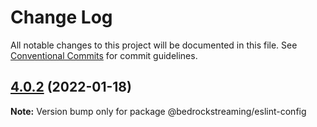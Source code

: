 # Change Log

All notable changes to this project will be documented in this file.
See [Conventional Commits](https://conventionalcommits.org) for commit guidelines.

## [4.0.2](https://github.com/BedrockStreaming/eslint-tools/compare/v4.0.1...v4.0.2) (2022-01-18)

**Note:** Version bump only for package @bedrockstreaming/eslint-config
